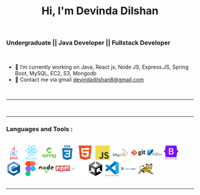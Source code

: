 <h1 align="center">Hi, I'm Devinda Dilshan</h1>

<!--p align="left"> <img src="https://komarev.com/ghpvc/?username=devindadilshan&label=Profile%20views&color=0e75b6&style=flat" alt="devindadilshan" /> </p-->
<br />
<h3>Undergraduate || Java Developer || Fullstack Developer</h3>
<br />

- 🔭 I’m currently working on Java, React js, Node JS, Express.JS, Spring Boot, MySQL, EC2, S3, Mongodb
- 📧 Contact me via gmail devindadilshan8@gmail.com
<br />

___
<br />
<!--div >
 <div align="center">
  <img src="https://github-readme-stats.vercel.app/api/top-langs?username=devindadilshan&show_icons=true&theme=dracula&layout=compact" alt="devindadilshan" />  
 </div><br /> 
 <div align="center">    
  <img src="https://github-readme-stats.vercel.app/api?username=devindadilshan&show_icons=true&theme=dracula" alt="dilshandevinda" />
 </div><br />
 <div align="center" >
  <img src="https://github-readme-streak-stats.herokuapp.com/?user=devindadilshan&show_icons=true&theme=dracula" alt="devindadilshan" />
 </div>
</div-->

___

<h3>Languages and Tools :</h3>
<br />
<div>
  <img src="https://github.com/devicons/devicon/blob/master/icons/java/java-original-wordmark.svg" title="Java" alt="Java" width="40" height="40"/>&nbsp;
  <img src="https://github.com/devicons/devicon/blob/master/icons/react/react-original-wordmark.svg" title="React" alt="React" width="40" height="40"/>&nbsp;
  <img src="https://github.com/devicons/devicon/blob/master/icons/spring/spring-original-wordmark.svg" title="Spring" alt="Spring" width="40" height="40"/>&nbsp;
  <img src="https://github.com/devicons/devicon/blob/master/icons/css3/css3-plain-wordmark.svg"  title="CSS3" alt="CSS" width="40" height="40"/>&nbsp;
  <img src="https://github.com/devicons/devicon/blob/master/icons/html5/html5-original.svg" title="HTML5" alt="HTML" width="40" height="40"/>&nbsp;
  <img src="https://github.com/devicons/devicon/blob/master/icons/javascript/javascript-original.svg" title="JavaScript" alt="JavaScript" width="40" height="40"/>&nbsp;
  <img src="https://github.com/devicons/devicon/blob/master/icons/mysql/mysql-original-wordmark.svg" title="MySQL"  alt="MySQL" width="40" height="40"/>&nbsp;
  <img src="https://github.com/devicons/devicon/blob/master/icons/git/git-original-wordmark.svg" title="Git" **alt="Git" width="40" height="40"/>
  <img src="https://github.com/devicons/devicon/blob/master/icons/sqlite/sqlite-original-wordmark.svg" title="Sqlite" width="40" height="40"/>
  <img src="https://github.com/devicons/devicon/blob/master/icons/bootstrap/bootstrap-original-wordmark.svg" title="Bootstrap" width="40" height="40"/>
  <img src="https://github.com/devicons/devicon/blob/master/icons/c/c-original.svg" title="C" width="40" height="40"/>
  <img src="https://github.com/devicons/devicon/blob/master/icons/figma/figma-original.svg" title="Figma" width="40" height="40"/>
  <img src="https://github.com/devicons/devicon/blob/master/icons/nodejs/nodejs-original-wordmark.svg" title="nodejs" width="40" height="40"/>
  <img src="https://github.com/devicons/devicon/blob/master/icons/npm/npm-original-wordmark.svg" title="npm" width="40" height="40"/>
  <img src="https://github.com/devicons/devicon/blob/master/icons/tailwindcss/tailwindcss-original-wordmark.svg" title="Tailwindcss" width="40" height="40"/>
  <img src="https://github.com/devicons/devicon/blob/master/icons/unity/unity-original.svg" title="Unity" width="40" height="40"/>
  <img src="https://github.com/devicons/devicon/blob/master/icons/vscode/vscode-original-wordmark.svg" title="" width="40" height="40"/>
  <img src="https://github.com/devicons/devicon/blob/master/icons/intellij/intellij-original-wordmark.svg" title="MySQL"  alt="MySQL" width="40" height="40"/>&nbsp;
  <img src="https://github.com/devicons/devicon/blob/master/icons/tomcat/tomcat-original.svg" title="Tomcat"  alt="Tomcat" width="40" height="40"/>&nbsp;
</div><br />

___

<!--
[![Top Langs](https://github-readme-stats.vercel.app/api/top-langs/?username=DevindaDilshan&show_icons=true&theme=dracula)](https://github.com/anuraghazra/github-readme-stats)

[![Top Langs](https://github-readme-stats.vercel.app/api/top-langs/?username=DevindaDilshan&layout=compact&theme=vision-friendly-dark)](https://github.com/anuraghazra/github-readme-stats)
-->
